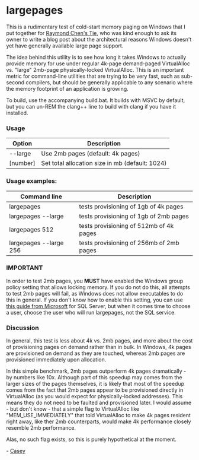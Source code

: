 # largepages

This is a rudimentary test of cold-start memory paging on Windows that I put together for
[Raymond Chen's Tie](https://twitter.com/ChenCravat), who was kind enough to ask its owner to write a blog post about the architectural
reasons Windows doesn't yet have generally available large page support.
   
The idea behind this utility is to see how long it takes Windows to actually provide
memory for use under regular 4k-page demand-paged VirtualAlloc vs. "large" 2mb-page physically-locked VirtualAlloc.
This is an important metric for command-line utilities that are trying to be very fast,
such as sub-second compilers, but should be generally applicable to any scenario where
the memory footprint of an application is growing.
   
To build, use the accompanying build.bat.  It builds with MSVC by default, but you can
un-REM the clang++ line to build with clang if you have it installed.
   
### Usage

Option | Description
------------ | -------------
--large | Use 2mb pages (default: 4k pages)
[number] | Set total allocation size in mb (default: 1024)
   
### Usage examples:

Command line | Description
------------ | -------------
largepages | tests provisioning of 1gb of 4k pages
largepages --large | tests provisioning of 1gb of 2mb pages
largepages 512 | tests provisioning of 512mb of 4k pages
largepages --large 256 | tests provisioning of 256mb of 2mb pages
   
### IMPORTANT

In order to test 2mb pages, you **MUST** have enabled the Windows group policy setting that allows locking memory.  If you do not do this, all attempts to test 2mb pages will fail, as Windows does not allow executables to do this in general.  If you don't know how to enable this setting, you can use [this guide from Microsoft](https://docs.microsoft.com/en-us/sql/database-engine/configure-windows/enable-the-lock-pages-in-memory-option-windows?view=sql-server-ver15) for SQL Server, but when it comes time to choose a user, choose the user who will run largepages, not the SQL service.

### Discussion

In general, this test is less about 4k vs. 2mb pages, and more about the cost of provisioning pages on demand rather than in bulk.  In Windows, 4k pages are provisioned on demand as they are touched, whereas 2mb pages are provisioned immediately upon allocation.

In this simple benchmark, 2mb pages outperform 4k pages dramatically - by numbers like 10x.  Although part of this speedup may comes from the larger sizes of the pages themselves, it is likely that most of the speedup comes from the fact that 2mb pages appear to be provisioned directly in VirtualAlloc (as you would expect for physically-locked addresses).  This means they do not need to be faulted and provisioned later.  I would assume - but don't know - that a simple flag to VirtualAlloc like "MEM_USE_IMMEDIATELY" that told VirtualAlloc to make 4k pages resident right away, like ther 2mb counterparts, would make 4k performance closely resemble 2mb performance.

Alas, no such flag exists, so this is purely hypothetical at the moment.

\- [Casey](https://caseymuratori.com)
